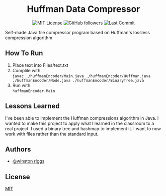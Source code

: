 <h1 align="center">Huffman Data Compressor</h1>

<p align="center">
  <a href="https://github.com/wriggs12/Huffman-Data-Compressor/blob/master/LICENSE">
    <img src="https://img.shields.io/github/license/wriggs12/Huffman-Data-Compressor" alt="MIT License">
  </a>
  <a href="https://github.com/wriggs12">
    <img alt="GitHub followers" src="https://img.shields.io/github/followers/wriggs12?style=social">
  </a>
  <a href="https://github.com/wriggs12">
    <img alt="Last Commit" src="https://img.shields.io/github/last-commit/wriggs12/Huffman-Data-Compressor">
  </a>
</p>

Self-made Java file compressor program based on Huffman's lossless compression algorithm

## How To Run

1. Place text into Files/text.txt
2. Complile with \
   `javac ./huffmanEncoder/Main.java ./huffmanEncoder/Huffman.java ./huffmanEncoder/Node.java ./huffmanEncoder/BinaryTree.java`
4. Run with \
   `huffmanEncoder.Main`

## Lessons Learned

I've been able to implement the Huffman compressions algorithm in Java. I wanted to make this project to apply what I learned in the classroom to a real project. I used a binary tree and hashmap to implement it. I want to now work with files rather than the standard input.

## Authors

- [@winston riggs](https://github.com/wriggs12)


## License

[MIT](https://choosealicense.com/licenses/mit/)
